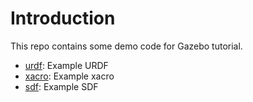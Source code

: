 # Introduction

This repo contains some demo code for Gazebo tutorial.

* [urdf](urdf): Example URDF
* [xacro](xacro): Example xacro
* [sdf](sdf): Example SDF
